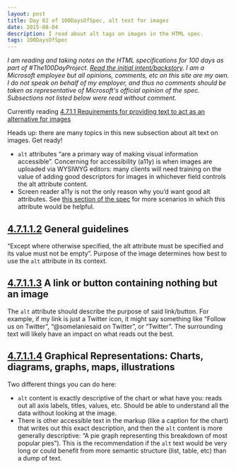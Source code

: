 ```yaml
---
layout: post
title: Day 82 of 100DaysOfSpec, alt text for images
date: 2015-08-04
description: I read about alt tags on images in the HTML spec.
tags: 100DaysOfSpec
---
```


*I am reading and taking notes on the HTML specifications for 100 days as part of #The100DayProject. [Read the initial intent/backstory](http://melanie-richards.com/blog/100-day-project). I am a Microsoft employee but all opinions, comments, etc on this site are my own. I do not speak on behalf of my employer, and thus no comments should be taken as representative of Microsoft's official opinion of the spec. Subsections not listed below were read without comment.*

Currently reading [4.7.1.1 Requirements for providing text to act as an alternative for images](http://www.w3.org/TR/html5/embedded-content-0.html#alt)

Heads up: there are many topics in this new subsection about alt text on images. Get ready!

* `alt` attributes “are a primary way of making visual information accessible”. Concerning for accessibility (a11y) is when images are uploaded via WYSIWYG editors: many clients will need training on the value of adding good descriptors for images in whichever field controls the alt attribute content.
* Screen reader a11y is not the only reason why you’d want good alt attributes. See [this section of the spec](http://www.w3.org/TR/html5/embedded-content-0.html#alt) for more scenarios in which this attribute would be helpful.

## [4.7.1.1.2](http://www.w3.org/TR/html5/embedded-content-0.html#general-guidelines) General guidelines

“Except where otherwise specified, the alt attribute must be specified and its value must not be empty”. Purpose of the image determines how best to use the `alt` attribute in its context.

## [4.7.1.1.3](http://www.w3.org/TR/html5/embedded-content-0.html#a-link-or-button-containing-nothing-but-an-image) A link or button containing nothing but an image

The `alt` attribute should describe the purpose of said link/button. For example, if my link is just a Twitter icon, it might say something like “Follow us on Twitter”, “@somelaniesaid on Twitter”, or “Twitter”. The surrounding text will likely have an impact on what reads out the best.

## [4.7.1.1.4](http://www.w3.org/TR/html5/embedded-content-0.html#graphical-representations:-charts,-diagrams,-graphs,-maps,-illustrations) Graphical Representations: Charts, diagrams, graphs, maps, illustrations

Two different things you can do here:

* `alt` content is exactly descriptive of the chart or what have you: reads out all axis labels, titles, values, etc. Should be able to understand all the data without looking at the image.
* There is other accessible text in the markup (like a caption for the chart) that writes out this exact description, and then the `alt` content is more generally descriptive: “A pie graph representing this breakdown of most popular pies”). This is the recommendation if the `alt` text would be very long or could benefit from more semantic structure (list, table, etc) than a dump of text.